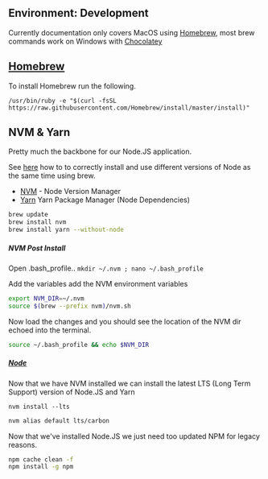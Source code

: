 ## Environment: Development
Currently documentation only covers MacOS using [Homebrew](https://brew.sh), most brew commands work on Windows with [Chocolatey](https://chocolatey.org)

## [Homebrew](https://brew.sh)
To install Homebrew run the following.

```/usr/bin/ruby -e "$(curl -fsSL https://raw.githubusercontent.com/Homebrew/install/master/install)"```

## NVM & Yarn

Pretty much the backbone for our Node.JS application.

See [here](http://dev.topheman.com/install-nvm-with-homebrew-to-use-multiple-versions-of-node-and-iojs-easily/) how to to correctly install and use different versions of Node as the same time using brew.

* [NVM](https://github.com/creationix/nvm) - Node Version Manager
* [Yarn](https://yarnpkg.com/en/) Yarn Package Manager (Node Dependencies)

```bash
brew update
brew install nvm
brew install yarn --without-node
```

##### NVM Post Install
Open .bash_profile..
`mkdir ~/.nvm ; nano ~/.bash_profile`

Add the variables add the NVM environment variables

```bash
export NVM_DIR=~/.nvm
source $(brew --prefix nvm)/nvm.sh
```

Now load the changes and you should see the location of the NVM dir echoed into the terminal.

```bash
source ~/.bash_profile && echo $NVM_DIR
```

##### [Node](https://nodejs.org/en/)
Now that we have NVM installed we can install the latest LTS (Long Term Support) version of Node.JS and Yarn

```bass
nvm install --lts
```

```bash
nvm alias default lts/carbon
```

Now that we've installed Node.JS we just need too updated NPM for legacy reasons.

```bash
npm cache clean -f
npm install -g npm
 ```
